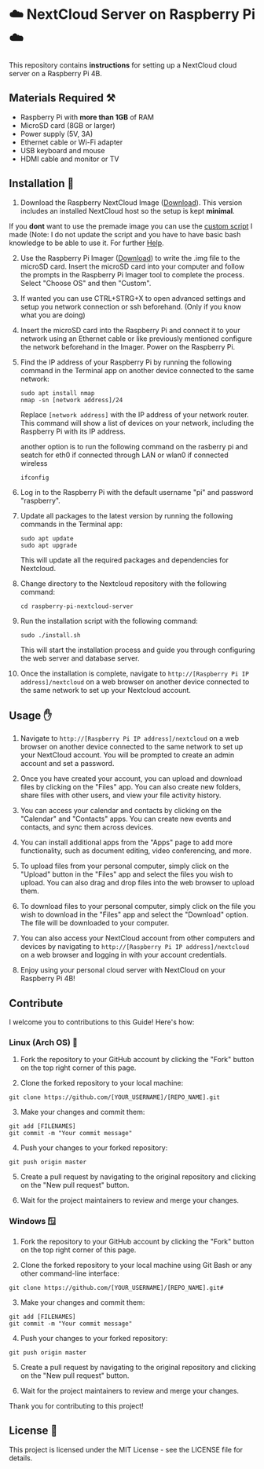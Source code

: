 # ☁️ **NextCloud Server** on **Raspberry Pi** ☁️

This repository contains **instructions** for setting up a NextCloud cloud server on a Raspberry Pi 4B.

## Materials Required ⚒️ 

- Raspberry Pi with **more than 1GB** of RAM
- MicroSD card (8GB or larger)
- Power supply (5V, 3A)
- Ethernet cable or Wi-Fi adapter
- USB keyboard and mouse
- HDMI cable and monitor or TV

## Installation 🔽

1. Download the Raspberry NextCloud Image ([Download](https://github.com/nextcloud/nextcloudpi/releases/download/v1.52.0/NextCloudPi_RaspberryPi_v1.52.0.zip)). This version includes an installed NextCloud host so the setup is kept **minimal**. 

If you **dont** want to use the premade image you can use the [custom script](script.sh) I made (Note: I do not update the script and you have to have basic bash knowledge to be able to use it. For further [Help](https://docs.nextcloud.com/server/latest/admin_manual/installation).

2. Use the Raspberry Pi Imager ([Download](https://www.raspberrypi.com/software/)) to write the .img file to the microSD card. Insert the microSD card into your computer and follow the prompts in the Raspberry Pi Imager tool to complete the process. Select "Choose OS" and then "Custom".

3. If wanted you can use CTRL+STRG+X to open advanced settings and setup you network connection or ssh beforehand. (Only if you know what you are doing)

4. Insert the microSD card into the Raspberry Pi and connect it to your network using an Ethernet cable or like previously mentioned configure the network beforehand in the Imager. Power on the Raspberry Pi.

5. Find the IP address of your Raspberry Pi by running the following command in the Terminal app on another device connected to the same network:

    ```
    sudo apt install nmap
    nmap -sn [network address]/24
    ```
    Replace `[network address]` with the IP address of your network router. This command will show a list of devices on your network, including the Raspberry Pi with       its IP address.
    
    another option is to run the following command on the rasberry pi and seatch for eth0 if connected through LAN or wlan0 if connected wireless
    ```
    ifconfig
    ```

6. Log in to the Raspberry Pi with the default username "pi" and password "raspberry".

7. Update all packages to the latest version by running the following commands in the Terminal app:

    ```
    sudo apt update
    sudo apt upgrade
    ```

    This will update all the required packages and dependencies for Nextcloud.

8. Change directory to the Nextcloud repository with the following command:

    ```
    cd raspberry-pi-nextcloud-server
    ```

9. Run the installation script with the following command:

    ```
    sudo ./install.sh
    ```

    This will start the installation process and guide you through configuring the web server and database server.

10. Once the installation is complete, navigate to `http://[Raspberry Pi IP address]/nextcloud` on a web browser on another device connected to the same network to set up your Nextcloud account.

## Usage ✋

1. Navigate to `http://[Raspberry Pi IP address]/nextcloud` on a web browser on another device connected to the same network to set up your NextCloud account. You will be prompted to create an admin account and set a password.

2. Once you have created your account, you can upload and download files by clicking on the "Files" app. You can also create new folders, share files with other users, and view your file activity history.

3. You can access your calendar and contacts by clicking on the "Calendar" and "Contacts" apps. You can create new events and contacts, and sync them across devices.

4. You can install additional apps from the "Apps" page to add more functionality, such as document editing, video conferencing, and more.

5. To upload files from your personal computer, simply click on the "Upload" button in the "Files" app and select the files you wish to upload. You can also drag and drop files into the web browser to upload them.

6. To download files to your personal computer, simply click on the file you wish to download in the "Files" app and select the "Download" option. The file will be downloaded to your computer.

7. You can also access your NextCloud account from other computers and devices by navigating to `http://[Raspberry Pi IP address]/nextcloud` on a web browser and logging in with your account credentials.

8. Enjoy using your personal cloud server with NextCloud on your Raspberry Pi 4B!

## Contribute

I welcome you to contributions to this Guide! Here's how:

### Linux (Arch OS) 🐧

1. Fork the repository to your GitHub account by clicking the "Fork" button on the top right corner of this page.

2. Clone the forked repository to your local machine:

```
git clone https://github.com/[YOUR_USERNAME]/[REPO_NAME].git
```

3. Make your changes and commit them:

```
git add [FILENAMES]
git commit -m "Your commit message"
```

4. Push your changes to your forked repository:

```
git push origin master
```

5. Create a pull request by navigating to the original repository and clicking on the "New pull request" button. 

6. Wait for the project maintainers to review and merge your changes.

### Windows 🪟

1. Fork the repository to your GitHub account by clicking the "Fork" button on the top right corner of this page.

2. Clone the forked repository to your local machine using Git Bash or any other command-line interface:

```
git clone https://github.com/[YOUR_USERNAME]/[REPO_NAME].git#
```

3. Make your changes and commit them:

```
git add [FILENAMES]
git commit -m "Your commit message"
```

4. Push your changes to your forked repository:

```
git push origin master
```

5. Create a pull request by navigating to the original repository and clicking on the "New pull request" button.

6. Wait for the project maintainers to review and merge your changes.

Thank you for contributing to this project!

## License 📖

This project is licensed under the MIT License - see the LICENSE file for details.
